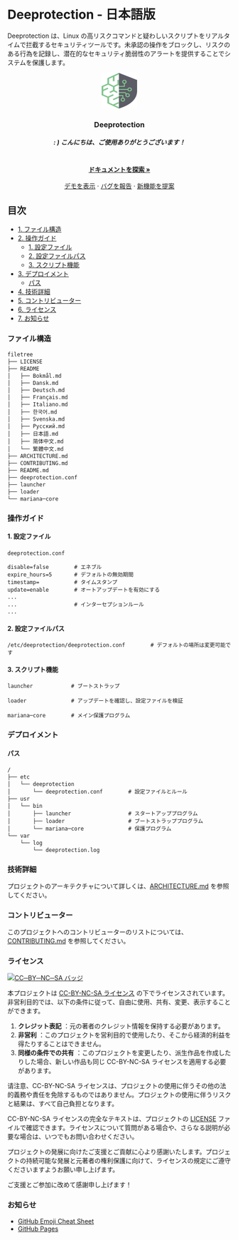 # Deeprotection - 日本語版

Deeprotection は、Linux の高リスクコマンドと疑わしいスクリプトをリアルタイムで拦截するセキュリティツールです。未承認の操作をブロックし、リスクのある行為を記録し、潜在的なセキュリティ脆弱性のアラートを提供することでシステムを保護します。

<p align="center">
  <a href="https://github.com/Geekstrange/Deeprotection">
    <img src="images/logo.svg" alt="Logo" width="80" height="80">
  </a>
  <h3 align="center">Deeprotection</h3>
  <h5 align="center">: ) こんにちは、ご使用ありがとうございます！</h5>
  <p align="center">
    <br />
    <a href="https://github.com/Geekstrange/Deeprotection"><strong>ドキュメントを探索 »</strong></a>
    <br />
    <br />
    <a href="https://github.com/Geekstrange/Deeprotection">デモを表示</a>
    ·
    <a href="https://github.com/Geekstrange/Deeprotection/issues">バグを報告</a>
    ·
    <a href="https://github.com/Geekstrange/Deeprotection/issues">新機能を提案</a>
  </p>

## 目次

- [1\. ファイル構造](#ファイル構造)
- [2\. 操作ガイド](#操作ガイド)
  - [1\. 設定ファイル](#1-設定ファイル)
  - [2\. 設定ファイルパス](#2-設定ファイルパス)
  - [3\. スクリプト機能](#3-スクリプト機能)
- [3\. デプロイメント](#デプロイメント)
  - [パス](#パス)
- [4\. 技術詳細](#技術詳細)
- [5\. コントリビューター](#コントリビューター)
- [6\. ライセンス](#ライセンス)
- [7\. お知らせ](#お知らせ)

### ファイル構造
```
filetree 
├── LICENSE
├── README
│   ├── Bokmål.md
│   ├── Dansk.md
│   ├── Deutsch.md
│   ├── Français.md
│   ├── Italiano.md
│   ├── 한국어.md
│   ├── Svenska.md
│   ├── Русский.md
│   ├── 日本語.md
│   ├── 简体中文.md
│   └── 繁體中文.md
├── ARCHITECTURE.md
├── CONTRIBUTING.md
├── README.md
├── deeprotection.conf
├── launcher
├── loader
└── mariana─core
```

### 操作ガイド

#### 1\. 設定ファイル

`deeprotection.conf`

```
disable=false        # エネブル
expire_hours=5       # デフォルトの無効期間
timestamp=           # タイムスタンプ
update=enable        # オートアップデートを有効にする
...
...                  # インターセプションルール
...
```

#### 2\. 設定ファイルパス

```
/etc/deeprotection/deeprotection.conf        # デフォルトの場所は変更可能です
```

#### 3\. スクリプト機能

```
launcher            # ブートストラップ

loader              # アップデートを確認し、設定ファイルを検証

mariana─core        # メイン保護プログラム
```

### デプロイメント

#### パス

```
/
├── etc
│   └── deeprotection
│       └── deeprotection.conf        # 設定ファイルとルール
├── usr
│   └── bin 
│       ├── launcher                  # スタートアッププログラム
│       ├── loader                    # ブートストラッププログラム
│       └── mariana─core              # 保護プログラム
└── var
    └── log
        └── deeprotection.log
```

### 技術詳細

プロジェクトのアーキテクチャについて詳しくは、[ARCHITECTURE.md](https://github.com/Geekstrange/Deeprotection/ARCHITECTURE.md) を参照してください。

### コントリビューター

このプロジェクトへのコントリビューターのリストについては、[CONTRIBUTING.md](https://github.com/Geekstrange/Deeprotection/CONTRIBUTING.md) を参照してください。

### ライセンス

[![CC─BY─NC─SA バッジ](https://mirrors.creativecommons.org/presskit/buttons/88x31/svg/by─nc─sa.svg)](https://creativecommons.org/licenses/by-nc-sa/4.0/)

本プロジェクトは [CC-BY-NC-SA ライセンス](https://creativecommons.org/licenses/by-nc-sa/4.0/) の下でライセンスされています。非営利目的では、以下の条件に従って、自由に使用、共有、変更、表示することができます。

1. **クレジット表記** ：元の著者のクレジット情報を保持する必要があります。
2. **非営利** ：このプロジェクトを営利目的で使用したり、そこから経済的利益を得たりすることはできません。
3. **同様の条件での共有** ：このプロジェクトを変更したり、派生作品を作成したりした場合、新しい作品も同じ CC-BY-NC-SA ライセンスを適用する必要があります。

请注意、CC-BY-NC-SA ライセンスは、プロジェクトの使用に伴うその他の法的義務や責任を免除するものではありません。プロジェクトの使用に伴うリスクと結果は、すべて自己負担となります。

CC-BY-NC-SA ライセンスの完全なテキストは、プロジェクトの [LICENSE](https://github.com/Geekstrange/Deeprotection/LICENSE) ファイルで確認できます。ライセンスについて質問がある場合や、さらなる説明が必要な場合は、いつでもお問い合わせください。

プロジェクトの発展に向けたご支援とご貢献に心より感謝いたします。プロジェクトの持続可能な発展と元著者の権利保護に向けて、ライセンスの規定にご遵守くださいますようお願い申し上げます。

ご支援とご参加に改めて感謝申し上げます！

### お知らせ

- [GitHub Emoji Cheat Sheet](https://www.webpagefx.com/tools/emoji─cheat─sheet)
- [GitHub Pages](https://pages.github.com)